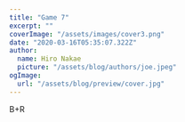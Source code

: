 ```yaml
---
title: "Game 7"
excerpt: ""
coverImage: "/assets/images/cover3.png"
date: "2020-03-16T05:35:07.322Z"
author:
  name: Hiro Nakae
  picture: "/assets/blog/authors/joe.jpeg"
ogImage:
  url: "/assets/blog/preview/cover.jpg"
---
```


B+R
